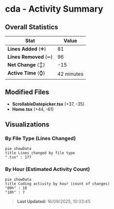 # cda - Activity Summary 

## Overall Statistics

| Stat                   | Value                                                             |
| ---------------------- | ----------------------------------------------------------------- |
| **Lines Added** (➕)   | 81                                          |
| **Lines Removed** (➖) | 96                                        |
| **Net Change** (↕)    | -15                |
| **Active Time** (⌚)   | 42 minutes |


## Modified Files
- **ScrollableDatepicker.tsx** (+37, -35)
- **Home.tsx** (+44, -61)

## Visualizations

### By File Type (Lines Changed)

```mermaid
pie showData
title Lines changed by file type
".tsx" : 177
```

### By Hour (Estimated Activity Count)

```mermaid
pie showData
title Coding activity by hour (count of changes)
"09h" : 18
"10h" : 7
```


> **Last Updated:** 16/09/2025, 10:33:45